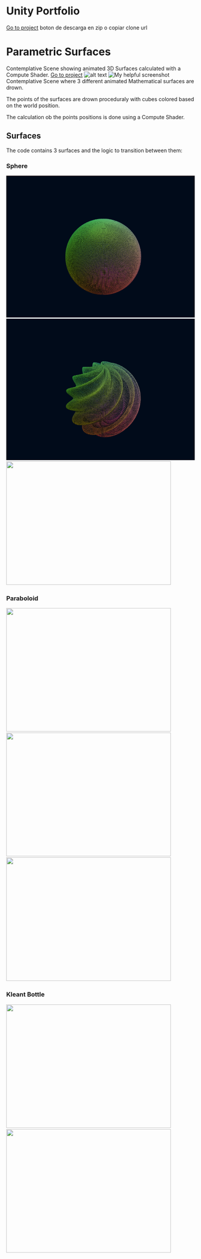 # Unity Portfolio

[Go to project](https://github.com/TutanDev/UnityPortfolio)  boton de descarga en zip o copiar clone url

# Parametric Surfaces
Contemplative Scene showing animated 3D Surfaces calculated with a Compute Shader. [Go to project](https://github.com/TutanDev/UnityPortfolio/tree/master/Assets/ParametricSurfaces)
![alt text](https://github.com/TutanDev/UnityPortfolio/blob/documentation/ParametricSurfaces/MorphGIF.gif) 
![My helpful screenshot](/assets/screenshot.jpg)
Contemplative Scene where 3 different animated Mathematical surfaces are drown.

The points of the surfaces are drown proceduraly with cubes colored based on the world position.

The calculation ob the points positions is done using a Compute Shader.

## Surfaces

The code contains 3 surfaces and the logic to transition between them:

### Sphere
![Sphere](../images/ParametricSurfaces/sphere.PNG)
![Sphere2](../images/ParametricSurfaces/sphere2.PNG)
<img src="https://github.com/TutanDev/UnityPortfolio/blob/documentation/ParametricSurfaces/SphereGIF.gif" width="440" height="330" />

### Paraboloid
<img src="https://github.com/TutanDev/UnityPortfolio/blob/documentation/ParametricSurfaces/Paraboloid.PNG" width="440" height="330" /> <img src="https://github.com/TutanDev/UnityPortfolio/blob/documentation/ParametricSurfaces/Paraboloid2.PNG" width="440" height="330" />
<img src="https://github.com/TutanDev/UnityPortfolio/blob/documentation/ParametricSurfaces/ParaboloidGIF.gif" width="440" height="330" />

### Kleant Bottle
<img src="https://github.com/TutanDev/UnityPortfolio/blob/documentation/ParametricSurfaces/Klein.PNG" width="440" height="330" /> <img src="https://github.com/TutanDev/UnityPortfolio/blob/documentation/ParametricSurfaces/KleinGIF.gif" width="440" height="330" />
